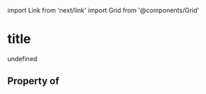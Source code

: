 import Link from 'next/link'
import Grid from '@components/Grid'

# title

undefined

## Property of



